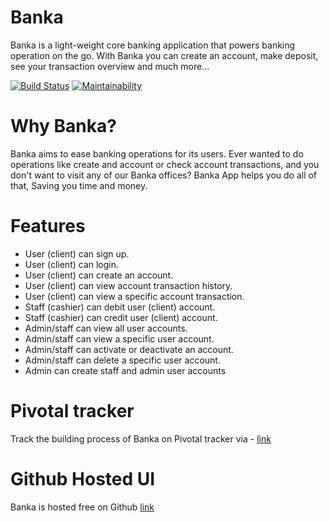 # Banka
Banka is a light-weight core banking application that powers banking operation on the go. With Banka you can create an account, make deposit, see your transaction overview and much more...

[![Build Status](https://travis-ci.org/encodedBicoding/banka.svg?branch=develop)](https://travis-ci.org/encodedBicoding/banka)
[![Maintainability](https://api.codeclimate.com/v1/badges/20e5a98548ee500f38b4/maintainability)](https://codeclimate.com/github/encodedBicoding/banka/maintainability)
# Why Banka?
Banka aims to ease banking operations for its users. Ever wanted to do operations like create and account or check account transactions, and you 
don't want to visit any of our Banka offices? Banka App helps you do all of that, Saving you time and money.

# Features
* User (client) can sign up.
* User (client) can login.
* User (client) can create an account.
* User (client) can view account transaction history.
* User (client) can view a specific account transaction.
* Staff (cashier) can debit user (client) account.
* Staff (cashier) can credit user (client) account.
* Admin/staff can view all user accounts.
* Admin/staff can view a specific user account.
* Admin/staff can activate or deactivate an account.
* Admin/staff can delete a specific user account.
* Admin can create staff and admin user accounts

# Pivotal tracker
Track the building process of Banka on Pivotal tracker via -  [link](https://www.pivotaltracker.com/n/projects/2319930)

# Github Hosted UI
Banka is hosted free on Github [link](https://encodedbicoding.github.io/banka/UI)


